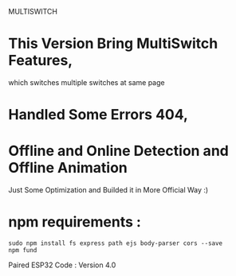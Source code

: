 MULTISWITCH

# This Version Bring MultiSwitch Features,
  which switches multiple switches at same page

# Handled Some Errors 404,

# Offline and Online Detection and Offline Animation

Just Some Optimization and Builded it in More Official Way :)

# npm requirements :
```
sudo npm install fs express path ejs body-parser cors --save
npm fund
```

Paired ESP32 Code : Version 4.0
